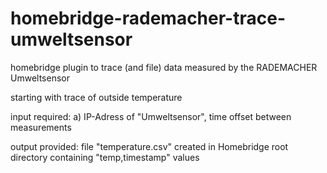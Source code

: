 # homebridge-rademacher-trace-umweltsensor

 homebridge plugin to trace (and file) data measured by the RADEMACHER Umweltsensor
 
 starting with trace of outside temperature

 input required: a) IP-Adress of "Umweltsensor", time offset between measurements

 output provided: file "temperature.csv" created in Homebridge root directory containing "temp,timestamp" values 
